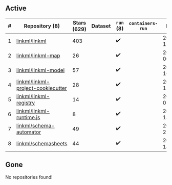 ## Active
| # | Repository (8) | Stars (629) | Dataset | `run` (8) | `containers-run` | Last Modified |
| --- | --- | --- | --- | --- | --- | --- |
| 1 | [linkml/linkml](https://github.com/linkml/linkml) | 403 |  | :heavy_check_mark: |  | 2025-08-26 15:21:49+00:00 |
| 2 | [linkml/linkml-map](https://github.com/linkml/linkml-map) | 26 |  | :heavy_check_mark: |  | 2025-08-27 00:25:58+00:00 |
| 3 | [linkml/linkml-model](https://github.com/linkml/linkml-model) | 57 |  | :heavy_check_mark: |  | 2025-06-02 16:47:55+00:00 |
| 4 | [linkml/linkml-project-cookiecutter](https://github.com/linkml/linkml-project-cookiecutter) | 28 |  | :heavy_check_mark: |  | 2025-02-13 13:26:22+00:00 |
| 5 | [linkml/linkml-registry](https://github.com/linkml/linkml-registry) | 14 |  | :heavy_check_mark: |  | 2025-08-25 07:17:59+00:00 |
| 6 | [linkml/linkml-runtime.js](https://github.com/linkml/linkml-runtime.js) | 8 |  | :heavy_check_mark: |  | 2023-06-12 18:56:08+00:00 |
| 7 | [linkml/schema-automator](https://github.com/linkml/schema-automator) | 49 |  | :heavy_check_mark: |  | 2025-07-14 21:01:09+00:00 |
| 8 | [linkml/schemasheets](https://github.com/linkml/schemasheets) | 44 |  | :heavy_check_mark: |  | 2025-05-01 18:20:42+00:00 |

## Gone
No repositories found!
